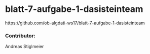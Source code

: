 # blatt-7-aufgabe-1-dasisteinteam

https://github.com/ob-algdati-ws17/blatt-7-aufgabe-1-dasisteinteam

### Contributor:

Andreas Stiglmeier